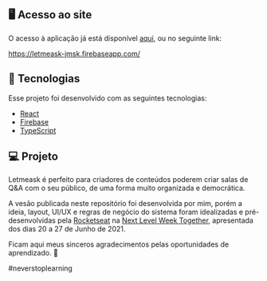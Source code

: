 ## 🖥️ Acesso ao site

O acesso à aplicação já está disponível [aqui](https://letmeask-jmsk.firebaseapp.com/), ou no seguinte link:

https://letmeask-jmsk.firebaseapp.com/

## 🧪 Tecnologias

Esse projeto foi desenvolvido com as seguintes tecnologias:

- [React](https://reactjs.org)
- [Firebase](https://firebase.google.com/)
- [TypeScript](https://www.typescriptlang.org/)

## 💻 Projeto

Letmeask é perfeito para criadores de conteúdos poderem criar salas de Q&A com o seu público, de uma forma muito organizada e democrática. 

A vesão publicada neste repositório foi desenvolvida por mim, porém a ideia, layout, UI/UX e regras de negócio do sistema foram idealizadas e pré-desenvolvidas pela [Rocketseat](https://rocketseat.com.br/) na [Next Level Week Together](https://app.rocketseat.com.br/nlw-together/tracks), apresentada dos dias 20 a 27 de Junho de 2021. 

Ficam aqui meus sinceros agradecimentos pelas oportunidades de aprendizado. 💜

#neverstoplearning
